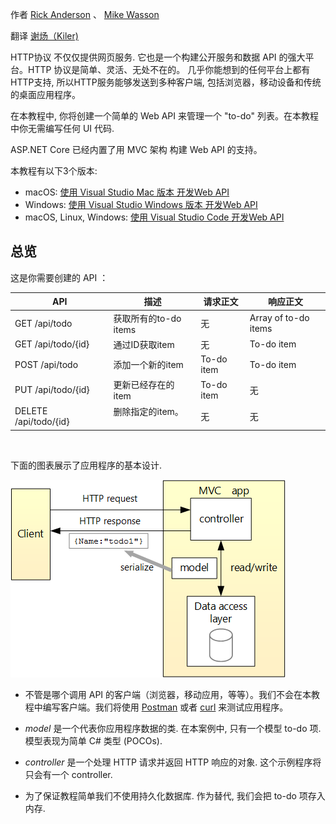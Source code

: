 作者 [Rick Anderson](https://twitter.com/RickAndMSFT) 、 [Mike Wasson](https://github.com/mikewasson)

翻译 [谢炀（Kiler)](https://github.com/kiler398/aspnetcore)  

<!--HTTP is not just for serving up web pages. It’s also a powerful platform for building APIs that expose services and data. HTTP is flexible and ubiquitous. Almost any platform that you can think of has an HTTP library, so HTTP services can reach a broad range of clients, including browsers, mobile devices, and traditional desktop apps.-->
HTTP协议 不仅仅提供网页服务. 它也是一个构建公开服务和数据 API 的强大平台。HTTP 协议是简单、灵活、无处不在的。 几乎你能想到的任何平台上都有HTTP支持, 所以HTTP服务能够发送到多种客户端, 包括浏览器，移动设备和传统的桌面应用程序。

<!--In this tutorial, you’ll build a web API for managing a list of "to-do" items. You won’t build a UI.-->
在本教程中, 你将创建一个简单的 Web API 来管理一个 "to-do" 列表。在本教程中你无需编写任何 UI 代码.

<!--ASP.NET Core has built-in support for MVC creating Web APIs.-->
ASP.NET Core 已经内置了用 MVC 架构 构建 Web API 的支持。

<!--There are 3 versions of this tutorial:-->
本教程有以下3个版本:

<!--* macOS: [Web API with Visual Studio for Mac](xref:tutorials/first-web-api-mac)
* Windows: [Web API with Visual Studio for Windows](xref:tutorials/first-web-api)
* macOS, Linux, Windows: [Web API with Visual Studio Code](xref:tutorials/web-api-vsc)-->
* macOS: [使用 Visual Studio Mac 版本 开发Web API](xref:tutorials/first-web-api-mac)
* Windows: [使用 Visual Studio Windows 版本 开发Web API](xref:tutorials/first-web-api)
* macOS, Linux, Windows: [使用 Visual Studio Code 开发Web API](xref:tutorials/web-api-vsc)

<!--## Overview-->
## 总览

<!--Here is the API that you’ll create:-->
这是你需要创建的 API ：

<!--|API | Description    | Request body    | Response body   |
|--- | ---- | ---- | ---- |
|GET /api/todo  | Get all to-do items | None | Array of to-do items|
|GET /api/todo/{id}  | Get an item by ID | None | To-do item|
|POST /api/todo | Add a new item | To-do item  | To-do item |
|PUT /api/todo/{id} | Update an existing item &nbsp;  | To-do item |  None |
|DELETE /api/todo/{id}  &nbsp;  &nbsp; | Delete an item &nbsp;  &nbsp;  | None  | None|-->
|API | 描述    | 请求正文    | 响应正文   |
|--- | ---- | ---- | ---- |
|GET /api/todo  | 获取所有的to-do items | 无 | Array of to-do items|
|GET /api/todo/{id}  | 通过ID获取item | 无 | To-do item|
|POST /api/todo | 添加一个新的item | To-do item  | To-do item |
|PUT /api/todo/{id} | 更新已经存在的item &nbsp;  | To-do item |  无 |
|DELETE /api/todo/{id}  &nbsp;  &nbsp; | 删除指定的item。 &nbsp;  &nbsp;  | 无  | 无|

<br>

<!--The following diagram shows the basic design of the app.-->
下面的图表展示了应用程序的基本设计.

![The client is represented by a box on the left and submits a request and receives a response from the application, a box drawn on the right. Within the application box, three boxes represent the controller, the model, and the data access layer. The request comes into the application's controller, and read/write operations occur between the controller and the data access layer. The model is serialized and returned to the client in the response.](../../tutorials/first-web-api/_static/architecture.png)

<!--* The client is whatever consumes the web API (mobile app, browser, etc). We aren’t writing a client in this tutorial. We'll use [Postman](https://www.getpostman.com/) or [curl](https://developer.apple.com/legacy/library/documentation/Darwin/Reference/ManPages/man1/curl.1.html) to test the app.-->
* 不管是哪个调用 API 的客户端（浏览器，移动应用，等等）。我们不会在本教程中编写客户端。我们将使用 [Postman](https://www.getpostman.com/) 或者 [curl](https://developer.apple.com/legacy/library/documentation/Darwin/Reference/ManPages/man1/curl.1.html) 来测试应用程序。

<!--* A *model* is an object that represents the data in your application. In this case, the only model is a to-do item. Models are represented as C# classes, also know as **P**lain **O**ld **C**# **O**bject (POCOs).-->
* *model* 是一个代表你应用程序数据的类. 在本案例中, 只有一个模型 to-do 项. 模型表现为简单 C# 类型 (POCOs).

<!--* A *controller* is an object that handles HTTP requests and creates the HTTP response. This app will have a single controller.-->
* *controller* 是一个处理 HTTP 请求并返回 HTTP 响应的对象. 这个示例程序将只会有一个 controller.

<!--* To keep the tutorial simple, the app doesn’t use a persistent database. Instead, it stores to-do items in an in-memory database.-->
* 为了保证教程简单我们不使用持久化数据库. 作为替代, 我们会把 to-do 项存入内存.
